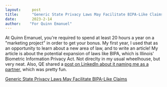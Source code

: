 ```yaml
---
layout:     post
title:      "Generic State Privacy Laws May Facilitate BIPA-Like Claims"
date:       2023-2-14
author:    "For Quinn Emanuel"
---
```


At Quinn Emanuel, you're required to spend at least 20 hours a year on a "marketing project" in order to get your bonus. My first year, I used that as an opportunity to learn about a new area of law, and to write an article! My article is about the potential expansion of laws like BIPA, which is Illinois' Biometric Information Privacy Act. Not direclty in my usual wheelhouse, but very neat. Also, QE shared a [post on LinkedIn about it naming me as a partner,](https://www.linkedin.com/posts/destinyrosemurphy_in-case-you-missed-it-check-out-my-quinn-activity-7043627294480846850-EGun?utm_source=share&utm_medium=member_desktop) which was pretty fun.


[Generic State Privacy Laws May Facilitate BIPA-Like Claims](https://www.law360.com/articles/1574908)